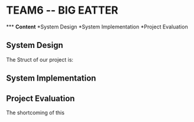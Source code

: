 # TEAM6 -- BIG EATTER

*** **Content**
 *System Design
 *System Implementation
 *Project Evaluation

## System Design

The Struct of our project is:


## System Implementation


## Project Evaluation
The shortcoming of this 

